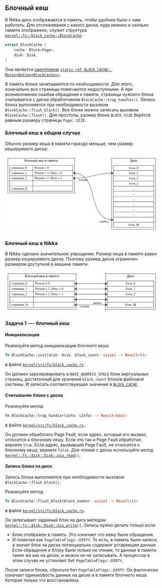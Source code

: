 ## Блочный кеш

В Nikka диск отображается в память, чтобы удобнее было с ним работать.
Для отслеживания с какого диска, куда именно и сколько памяти отображено, служит структура
[`kernel::fs::block_cache::BlockCache`](../../doc/kernel/fs/block_cache/struct.BlockCache.html):

```rust
struct BlockCache {
    cache: Block<Page>,
    disk: Disk,
}
```

Она является [синглтоном](https://en.wikipedia.org/wiki/Singleton_pattern)
[`static ref BLOCK_CACHE: Mutex<Option<BlockCache>>`](../../doc/kernel/fs/block_cache/struct.BLOCK_CACHE.html).

В память блоки зачитываются по необходимости.
Для этого, изначально все страницы помечаются недоступными.
А при возникновении ошибки обращения к памяти, страницы нужного блока считывается с диска обработчиком
`BlockCache::trap_handler()`.
Запись блока выполняется при необходимости вызовом `BlockCache::flush_block()`.
Все блоки можно записать вызовом `BlockCache::flush()`.
Для простоты, размер блока `BLOCK_SIZE` берётся равным размеру страницы `Page::SIZE`.


### Блочный кеш в общем случае

Обычно размер кеша в памяти гораздо меньше, чем размер кешируемого диска:

![](6-fs-1-block-cache.svg)


### Блочный кеш в Nikka

В Nikka сделано значительное упрощение.
Размер кеша в памяти равен размер кешируемого диска.
Поэтому размер диска ограничен размером доступной в машине памяти.

![](6-fs-1-block-cache-nikka.svg)


### Задача 1 --- блочный кеш


#### Инициализация

Реализуйте метод инициализации блочного кеша

```rust
fn BlockCache::init(disk: Disk, block_count: usize) -> Result<()>
```

в файле
[`kernel/src/fs/block_cache.rs`](https://gitlab.com/sergey-v-galtsev/nikka-public/-/blob/master/kernel/src/fs/block_cache.rs).

Он должен зарезервировать в `BASE_ADDRESS_SPACE` блок виртуальных страниц, достаточный для хранения
`block_count` блоков файловой системы.
И записать соответствующее значение в
[`BLOCK_CACHE`](../../doc/kernel/fs/block_cache/struct.BLOCK_CACHE.html).


#### Считывание блока с диска

Реализуйте метод

```rust
fn BlockCache::trap_handler(info: &Info) -> Result<bool>
```

в файле
[`kernel/src/fs/block_cache.rs`](https://gitlab.com/sergey-v-galtsev/nikka-public/-/blob/master/kernel/src/fs/block_cache.rs).

Он должен обработать Page Fault, если адрес, который его вызвал, относится к блочному кешу.
Если это так и Page Fault обработан, верните `true`.
Если адрес, вызвавший Page Fault, не относится к блочному кешу, верните `false`.
Для чтения с диска используйте метод
[`kernel::fs::disk::Disk::pio_read()`](../../doc/kernel/fs/disk/struct.Disk.html#method.pio_read).


#### Запись блока на диск

Запись блока выполняется при необходимости вызовом `BlockCache::flush_block()`.


Реализуйте метод

```rust
fn BlockCache::flush_block(block_number: usize) -> Result<()>
```

в файле
[`kernel/src/fs/block_cache.rs`](https://gitlab.com/sergey-v-galtsev/nikka-public/-/blob/master/kernel/src/fs/block_cache.rs).

Он записывает заданный блок на диск методом
[`kernel::fs::disk::Disk::pio_write()`](../../doc/kernel/fs/disk/struct.Disk.html#method.pio_write).
Запись нужно делать только если:

- Блок отображён в память. Это означает что нему были обращения.
- И помечен как `PageTableFlags::DIRTY`. То есть, в память были записи, а значит блок на диске потенциально содержит устаревшие данные. Если обращения к блоку были только на чтение, то данные в памяти такие же как на диске, и можно их не записывать. А процессор в этом случае не установит бит `PageTableFlags::DIRTY`.

После записи блока, сбросьте бит `PageTableFlags::DIRTY`.
Он фактически означает одинаковость данных на диске и в памяти блочного кеша.
Которая только что восстановлена.
